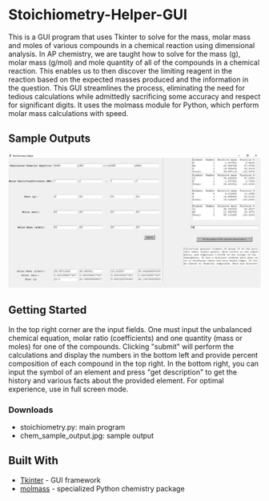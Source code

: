 # Stoichiometry-Helper-GUI

This is a GUI program that uses Tkinter to solve for the mass, molar mass and moles of various compounds in a chemical reaction using dimensional analysis. In AP chemistry, we are taught how to solve for the mass (g), molar mass (g/mol) and mole quantity of all of the compounds in a chemical reaction. This enables us to then discover the limiting reagent in the reaction based on the expected masses produced and the information in the question. This GUI streamlines the process, eliminating the need for tedious calculations while admittedly sacrificing some accuracy and respect for significant digits. It uses the molmass module for Python, which perform molar mass calculations with speed.

## Sample Outputs

![Sample output](https://github.com/satvick16/stoichiometry-helper-gui/blob/master/chem_sample_output.JPG?raw=true)

## Getting Started

In the top right corner are the input fields. One must input the unbalanced chemical equation, molar ratio (coefficients) and one quantity (mass or moles) for one of the compounds. Clicking "submit" will perform the calculations and display the numbers in the bottom left and provide percent composition of each compound in the top right. In the bottom right, you can input the symbol of an element and press "get description" to get the history and various facts about the provided element. For optimal experience, use in full screen mode.

### Downloads

* stoichiometry.py: main program
* chem_sample_output.jpg: sample output

## Built With

* [Tkinter](https://wiki.python.org/moin/TkInter) - GUI framework
* [molmass](https://pypi.org/project/molmass/) - specialized Python chemistry package
